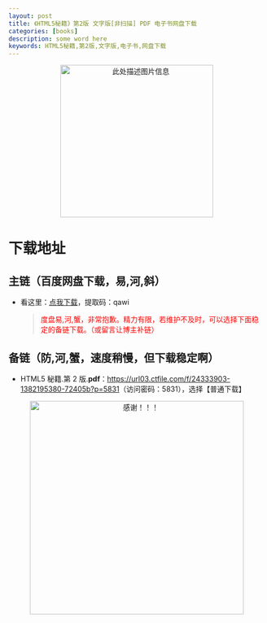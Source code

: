 ```yaml
---
layout: post
title: 《HTML5秘籍》第2版 文字版[非扫描] PDF 电子书网盘下载
categories: [books]
description: some word here
keywords: HTML5秘籍,第2版,文字版,电子书,网盘下载
---
```


<div align="center"><img src="https://pic.imgdb.cn/item/67063f2cd29ded1a8c840c20.png" alt="此处描述图片信息" width="300px" height="auto"></div>

# 下载地址

## 主链（百度网盘下载，易,河,斜）

- 看这里：[点我下载](https://pan.baidu.com/s/1iMXUbSbtZQZjDcqDmnWUyw?pwd=qawi)，提取码：qawi

  > <p style="color:red" >度盘易,河,蟹，非常抱歉。精力有限，若维护不及时，可以选择下面稳定的备链下载。（或留言让博主补链）</p>

## 备链（防,河,蟹，速度稍慢，但下载稳定啊）

- HTML5 秘籍.第 2 版.**pdf**：<https://url03.ctfile.com/f/24333903-1382195380-72405b?p=5831>（访问密码：5831），选择【普通下载】

<div align="center"><img src="https://pic.imgdb.cn/item/6707df6bd29ded1a8ce37031.gif" alt="感谢！！！" width="420px" height="auto"/></div>

